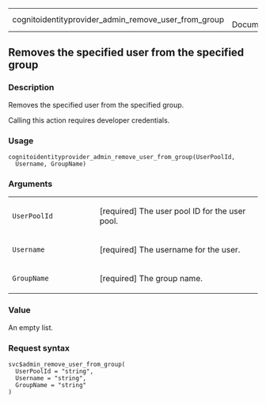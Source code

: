 <table style="width: 100%;">
<tbody>
<tr class="odd">
<td>cognitoidentityprovider_admin_remove_user_from_group</td>
<td style="text-align: right;">R Documentation</td>
</tr>
</tbody>
</table>

## Removes the specified user from the specified group

### Description

Removes the specified user from the specified group.

Calling this action requires developer credentials.

### Usage

    cognitoidentityprovider_admin_remove_user_from_group(UserPoolId,
      Username, GroupName)

### Arguments

<table>
<colgroup>
<col style="width: 35%" />
<col style="width: 65%" />
</colgroup>
<tbody>
<tr class="odd">
<td><code
id="cognitoidentityprovider_admin_remove_user_from_group_:_UserPoolId">UserPoolId</code></td>
<td><p>[required] The user pool ID for the user pool.</p></td>
</tr>
<tr class="even">
<td><code
id="cognitoidentityprovider_admin_remove_user_from_group_:_Username">Username</code></td>
<td><p>[required] The username for the user.</p></td>
</tr>
<tr class="odd">
<td><code
id="cognitoidentityprovider_admin_remove_user_from_group_:_GroupName">GroupName</code></td>
<td><p>[required] The group name.</p></td>
</tr>
</tbody>
</table>

### Value

An empty list.

### Request syntax

    svc$admin_remove_user_from_group(
      UserPoolId = "string",
      Username = "string",
      GroupName = "string"
    )
